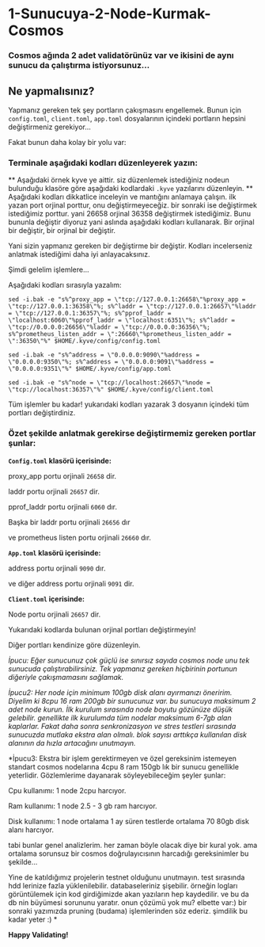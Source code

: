 # 1-Sunucuya-2-Node-Kurmak-Cosmos

### Cosmos ağında 2 adet validatörünüz var ve ikisini de aynı sunucu da çalıştırma istiyorsunuz... 
## Ne yapmalısınız?

Yapmanız gereken tek şey portların çakışmasını engellemek. 
Bunun için `config.toml`, `client.toml`, `app.toml` dosyalarının içindeki portların hepsini değiştirmeniz gerekiyor...

Fakat bunun daha kolay bir yolu var: 

### Terminale aşağıdaki kodları düzenleyerek yazın: 
** Aşağıdaki örnek kyve ye aittir. siz düzenlemek istediğiniz nodeun bulunduğu klasöre göre aşağıdaki kodlardaki `.kyve` yazılarını düzenleyin. **
Aşağıdaki kodları dikkatlice inceleyin ve mantığını anlamaya çalışın. 
ilk yazan port orjinal porttur, onu değiştirmeyeceğiz. bir sonraki ise değiştirmek istediğimiz porttur. 
yani 26658 orjinal 36358 değiştirmek istediğimiz. Bunu bununla değiştir diyoruz yani aslında aşağıdaki kodları kullanarak. 
Bir orjinal bir değiştir, bir orjinal bir değiştir. 

Yani sizin yapmanız gereken bir değiştirme bir değiştir. 
Kodları incelerseniz anlatmak istediğimi daha iyi anlayacaksınız. 

Şimdi gelelim işlemlere...

Aşağıdaki kodları sırasıyla yazalım:

```
sed -i.bak -e "s%^proxy_app = \"tcp://127.0.0.1:26658\"%proxy_app = \"tcp://127.0.0.1:36358\"%; s%^laddr = \"tcp://127.0.0.1:26657\"%laddr = \"tcp://127.0.0.1:36357\"%; s%^pprof_laddr = \"localhost:6060\"%pprof_laddr = \"localhost:6351\"%; s%^laddr = \"tcp://0.0.0.0:26656\"%laddr = \"tcp://0.0.0.0:36356\"%; s%^prometheus_listen_addr = \":26660\"%prometheus_listen_addr = \":36350\"%" $HOME/.kyve/config/config.toml
```

```
sed -i.bak -e "s%^address = \"0.0.0.0:9090\"%address = \"0.0.0.0:9350\"%; s%^address = \"0.0.0.0:9091\"%address = \"0.0.0.0:9351\"%" $HOME/.kyve/config/app.toml
```

```
sed -i.bak -e "s%^node = \"tcp://localhost:26657\"%node = \"tcp://localhost:36357\"%" $HOME/.kyve/config/client.toml
```


Tüm işlemler bu kadar! yukarıdaki kodları yazarak 3 dosyanın içindeki tüm portları değiştirdiniz. 


### Özet şekilde anlatmak gerekirse değiştirmemiz gereken portlar şunlar: 

**`Config.toml` klasörü içerisinde:**

proxy_app portu orjinali `26658` dir.

laddr portu orjinali `26657` dir.

pprof_laddr portu orjinali `6060` dır.

Başka bir laddr portu  orjinali `26656` dır

ve prometheus listen portu orjinali `26660` dır.




**`App.toml` klasörü içerisinde:**

address portu orjinali `9090` dır.

ve diğer address portu orjinali `9091` dir.



**`Client.toml` içerisinde:**

Node portu orjinali `26657` dir. 

Yukarıdaki kodlarda bulunan orjinal portları değiştirmeyin! 

Diğer portları kendinize göre düzenleyin. 



*İpucu: Eğer sunucunuz çok güçlü ise sınırsız sayıda cosmos node unu tek sunucuda çalıştırabilirsiniz. Tek yapmanız gereken hiçbirinin portunun diğeriyle çakışmamasını sağlamak.*

*İpucu2: Her node için minimum 100gb disk alanı ayırmanızı öneririm. Diyelim ki 8cpu 16 ram 200gb bir sunucunuz var. 
bu sunucuya maksimum 2 adet node kurun. İlk kurulum sırasında node boyutu gözünüze düşük gelebilir. genellikte ilk kurulumda tüm nodelar maksimum 6-7gb alan kaplarlar. 
Fakat daha sonra senkronizasyon ve stres testleri sırasında sunucuzda mutlaka ekstra alan olmalı. blok sayısı arttıkça kullanılan disk alanının da hızla artacağını unutmayın.*

*İpucu3: Ekstra bir işlem gerektirmeyen ve özel gereksinim istemeyen standart cosmos nodelarına 4cpu 8 ram 150gb lık bir sunucu genellikle yeterlidir. 
Gözlemlerime dayanarak söyleyebileceğim şeyler şunlar: 

Cpu kullanımı: 1 node 2cpu harcıyor.

Ram kullanımı: 1 node 2.5 - 3 gb ram harcıyor. 

Disk kullanımı: 1 node ortalama 1 ay süren testlerde ortalama 70 80gb disk alanı harcıyor. 

tabi bunlar genel analizlerim. her zaman böyle olacak diye bir kural yok. ama ortalama sorunsuz bir cosmos doğrulayıcısının harcadığı gereksinimler bu şekilde... 

Yine de katıldığımız projelerin testnet olduğunu unutmayın. test sırasında hdd lerinize fazla yüklenilebilir. databaseleriniz şişebilir. 
örneğin logları görüntülemek için kod girdiğimizde akan yazıların hep kaydedilir. ve bu da db nin büyümesi sorununu yaratır. onun çözümü yok mu? elbette var:) 
bir sonraki yazımızda pruning (budama) işlemlerinden söz ederiz. şimdilik bu kadar yeter :) *

**Happy Validating!**
